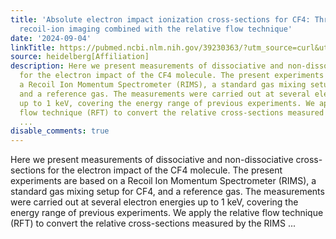 ```yaml
---
title: 'Absolute electron impact ionization cross-sections for CF4: Three dimensional
  recoil-ion imaging combined with the relative flow technique'
date: '2024-09-04'
linkTitle: https://pubmed.ncbi.nlm.nih.gov/39230363/?utm_source=curl&utm_medium=rss&utm_campaign=pubmed-2&utm_content=1FakS-2QOkCT8HsMOQP1bCRQ4YzyumYOmxmF0moLsQ3dFB1E9V&fc=20220326224207&ff=20240905183429&v=2.18.0.post9+e462414
source: heidelberg[Affiliation]
description: Here we present measurements of dissociative and non-dissociative cross-sections
  for the electron impact of the CF4 molecule. The present experiments are based on
  a Recoil Ion Momentum Spectrometer (RIMS), a standard gas mixing setup for CF4,
  and a reference gas. The measurements were carried out at several electron energies
  up to 1 keV, covering the energy range of previous experiments. We apply the relative
  flow technique (RFT) to convert the relative cross-sections measured by the RIMS
  ...
disable_comments: true
---
```

Here we present measurements of dissociative and non-dissociative cross-sections for the electron impact of the CF4 molecule. The present experiments are based on a Recoil Ion Momentum Spectrometer (RIMS), a standard gas mixing setup for CF4, and a reference gas. The measurements were carried out at several electron energies up to 1 keV, covering the energy range of previous experiments. We apply the relative flow technique (RFT) to convert the relative cross-sections measured by the RIMS ...